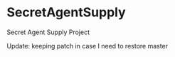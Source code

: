 # SecretAgentSupply
Secret Agent Supply Project


Update: keeping patch in case I need to restore master 
